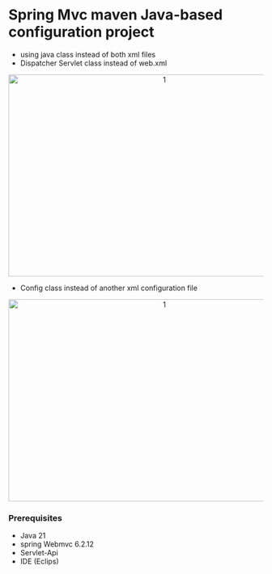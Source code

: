# Spring Mvc maven Java-based configuration project 
- using java class instead of both xml files
- Dispatcher Servlet class instead of web.xml
<p align="center">
<img width="600" height="400" alt="1" src="https://github.com/user-attachments/assets/0ad11f9c-257c-41e2-89fd-0c8d2f10c754" />
</p>

- Config class instead of another xml configuration file
<p align="center">
<img width="600" height="400" alt="1" src="https://github.com/user-attachments/assets/f5a6acb0-3098-4fc8-896a-87b3898646ae" />
</p>

### Prerequisites
- Java 21
- spring Webmvc 6.2.12
- Servlet-Api
- IDE (Eclips)
